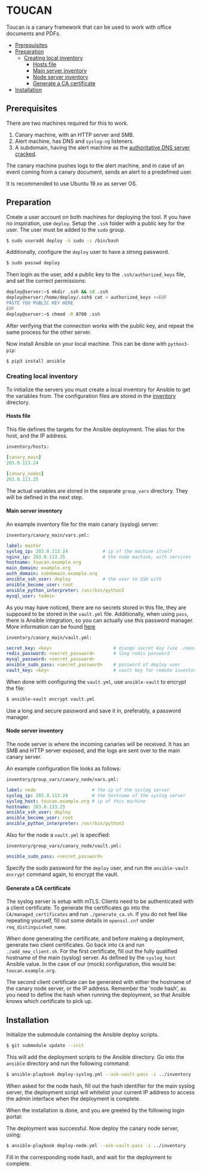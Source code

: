 # TOUCAN
Toucan is a canary framework that can be used to work with office documents and PDFs. 
<!-- vim-markdown-toc GitLab -->

* [Prerequisites](#prerequisites)
* [Preparation](#preparation)
    * [Creating local inventory](#creating-local-inventory)
        * [Hosts file](#hosts-file)
        * [Main server inventory](#main-server-inventory)
        * [Node server inventory](#node-server-inventory)
        * [Generate a CA certificate](#generate-a-ca-certificate)
* [Installation](#installation)

<!-- vim-markdown-toc -->

## Prerequisites
There are two machines required for this to work.

1. Canary machine, with an HTTP server and SMB.
2. Alert machine, has DNS and `syslog-ng` listeners.
3. A subdomain, having the alert machine as the [authoritative DNS server cracked](https://www.dnsknowledge.com/whatis/authoritative-name-server/).

The canary machine pushes logs to the alert machine, and in case of an event coming from a canary document, sends an alert to a predefined user.

It is recommended to use Ubuntu 19.xx as server OS. 

## Preparation
Create a user account on both machines for deploying the tool. If you have no inspiration, use `deploy`. Setup the `.ssh` folder with a public key for the user. The user must be added to the `sudo` group.

```bash
$ sudo useradd deploy -G sudo -s /bin/bash
```

Additionally, configure the `deploy` user to have a strong password.

```bash
$ sudo passwd deploy
```

Then login as the user, add a public key to the `.ssh/authorized_keys` file, and set the correct permissions:

```bash
deploy@server:~$ mkdir .ssh && cd .ssh
deploy@server:/home/deploy/.ssh$ cat > authorized_keys <<EOF
PASTE YOU PUBLIC KEY HERE
EOF
deploy@server:~$ chmod -R 0700 .ssh
```

After verifying that the connection works with the public key, and repeat the same process for the other server.

Now install Ansible on your local machine. This can be done with `python3-pip`:

```bash
$ pip3 install ansible
```

### Creating local inventory
To initialize the servers you must create a local inventory for Ansible to get the variables from. The configuration files are stored in the [inventory](https://github.com/toucan-project/TOUCAN/inventory) directory.

#### Hosts file
This file defines the targets for the Ansible deployment. The alias for the host, and the IP address.

`inventory/hosts:`
```yaml
[canary_main]
203.0.113.24

[canary_nodes]
203.0.113.25
```

The actual variables are stored in the separate `group_vars` directory. They will be defined in the next step.

#### Main server inventory
An example inventory file for the main canary (syslog) server:

`inventory/canary_main/vars.yml:`
```yaml
label: master
syslog_ip: 203.0.113.24             # ip of the machine itself
nginx_ip: 203.0.113.25              # the node machine, with services
hostname: toucan.example.org
main_domain: example.org
auth_domain: subdomain.example.org
ansible_ssh_user: deploy            # the user to SSH with
ansible_become_user: root
ansible_python_interpreter: /usr/bin/python3
mysql_user: tadmin
```

As you may have noticed, there are no secrets stored in this file, they are supposed to be stored in the `vault.yml` file. Additionally, when using `pass`, there is Ansible integration, so you can actually use this password manager. More information can be found [here](https://docs.ansible.com/ansible/latest/plugins/lookup/passwordstore.html)

`inventory/canary_main/vault.yml:`
```yaml
secret_key: <key>                       # django secret key (use ./manage.py generatesecret here)
redis_password: <secret_password>       # long redis password
mysql_password: <secret_password>
ansible_sudo_pass: <secret_password>    # password of deploy user
vault_key: <key>                        # vault key for remote inventory on main server (syslog)
```

When done with configuring the `vault.yml`, use `ansible-vault` to encrypt the file:

```bash
$ ansible-vault encrypt vault.yml
```
Use a long and secure password and save it in, preferably, a password manager.

#### Node server inventory
The node server is where the incoming canaries will be received. It has an SMB and HTTP server exposed, and the logs are sent over to the main canary server.

An example configuration file looks as follows:

`inventory/group_vars/canary_node/vars.yml:`
```yaml
label: node                     # the ip of the syslog server
syslog_ip: 203.0.113.24         # the hostname of the syslog server
syslog_host: toucan.example.org # ip of this machine
hostname: 203.0.133.25
ansible_ssh_user: deploy
ansible_become_user: root
ansible_python_interpreter: /usr/bin/python3
```

Also for the node a `vault.yml` is specified:

`inventory/group_vars/canary_node/vault.yml:`
```yaml
ansible_sudo_pass: <secret_password>
```

Specify the sudo password for the `deploy` user, and run the `ansible-vault encrypt` command again, to encrypt the vault.

#### Generate a CA certificate
The syslog server is setup with mTLS. Clients need to be authenticated with a client certificate. To generate the certificates go into the `CA/managed_certificates` and run `./generate_ca.sh`. If you do not feel like repeating yourself, fill out some details in `openssl.cnf` under `req_distinguished_name`.

When done generating the certificate, and before making a deployment, generate two client certificates. Go back into `CA` and run `./add_new_client.sh`.
For the first certificate, fill out the fully qualified hostname of the main (syslog) server. As defined by the `syslog_host` Ansible value. In the case of our (mock) configuration, this would be: `toucan.example.org`.

The second client certificate can be generated with either the hostname of the canary node server, or the IP address. Remember the 'node hash', as you need to define the hash when running the deployment, so that Ansible knows which certificate to pick up.

## Installation
Initialize the submodule containing the Ansible deploy scripts.

```bash
$ git submodule update --init
```

This will add the deployment scripts to the Ansible directory. Go into the `ansible` directory and run the following command:

```bash
$ ansible-playbook deploy-syslog.yml --ask-vault-pass -i ../inventory
```

When asked for the node hash, fill out the hash identifier for the main syslog server, the deployment script will whitelist your current IP address to access the admin interface when the deployment is complete. 

When the installation is done, and you are greeted by the following login portal: <screenshot>


The deployment was successful. Now deploy the canary node server, using:

```bash
$ ansible-playbook deploy-node.yml --ask-vault-pass -i ../inventory
```

Fill in the corresponding node hash, and wait for the deployment to complete.
